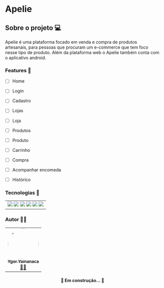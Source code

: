 # Apelie 
## Sobre o projeto 💻
<p> Apelie é uma plataforma focado em venda e compra de produtos artesanais, para pessoas que procuram um e-commerce que tem foco nesse tipo de produto. Além da plataforma web o Apelie também conta com o aplicativo android. </p>

### Features 📝
  - [ ] Home
  - [ ] Login
  - [ ] Cadastro
  - [ ] Lojas
  - [ ] Loja
  - [ ] Produtos
  - [ ] Produto
  - [ ] Carrinho
  - [ ] Compra
  - [ ] Acompanhar encomeda
  - [ ] Histórico


### Tecnologias 🔨

<table>
  <tr>
    <td>
      <img src="https://img.shields.io/badge/-React-%232d2d2d?style=for-the-badge&logo=React"/>
      <img src="https://img.shields.io/badge/-Next.js-%232d2d2d?style=for-the-badge&logo=Next.js"/>
      <img src="https://img.shields.io/badge/-TypeScript-%232d2d2d?style=for-the-badge&logo=TypeScript"/>
      <img src="https://img.shields.io/badge/-Styled-Components-%232d2d2d?style=for-the-badge&logo=styled-components"/>
      <img src="https://img.shields.io/badge/-Eslint-%232d2d2d?style=for-the-badge&logo=ESlins"/>
      <img src="https://img.shields.io/badge/-GitHub-Actions-%232d2d2d?style=for-the-badge&logo=GitHub-Actions"/>
    </td>
  </tr>
</table>

### Autor 👨‍💻
<table>
  <tr>
    <td align="center"><a href="https://rocketseat.com.br"><img style="border-radius: 50%;" src="https://avatars.githubusercontent.com/u/46717009?s=400&u=06cb54794789c347b369c1af0abae33fc82b1af2&v=4" width="100px;" alt=""/><br /><sub><b>Ygor Yamanaca</b></sub></a><br /><a href="https://www.linkedin.com/in/ygor-yamanaca/" title="YgorYamanaca">👷‍♂️</a></td>
  </tr>
</table>


<h4 align="center"> 
	🚧  Em construção...  🚧
</h4>
